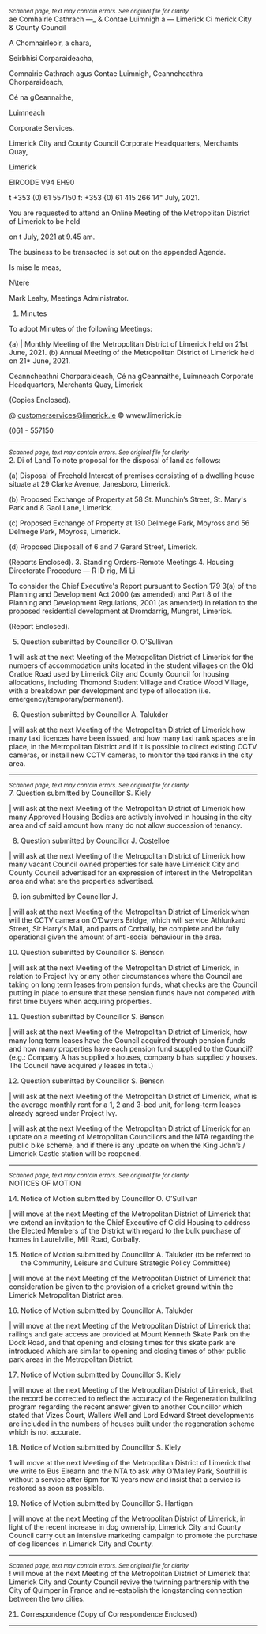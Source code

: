 *<small>Scanned page, text may contain errors. See original file for clarity</small>*  
ae Comhairle Cathrach
—_ & Contae Luimnigh
a — Limerick Ci
merick City
& County Council

A Chomhairleoir, a chara,

Seirbhisi Corparaideacha,

Comnairie Cathrach agus Contae Luimnigh,
Ceanncheathra Chorparaideach,

Cé na gCeannaithe,

Luimneach

Corporate Services.

Limerick City and County Council
Corporate Headquarters,
Merchants Quay,

Limerick

EIRCODE V94 EH90

t +353 (0) 61 557150
f: +353 {0) 61 415 266
14" July, 2021.

You are requested to attend an Online Meeting of the Metropolitan District of Limerick to be held

on t July, 2021 at 9.45 am.

The business to be transacted is set out on the appended Agenda.

Is mise le meas,

N\tere

Mark Leahy,
Meetings Administrator.

1. Minutes

To adopt Minutes of the following Meetings:

{a) | Monthly Meeting of the Metropolitan District of Limerick held on 21st June, 2021.
(b) Annual Meeting of the Metropolitan District of Limerick held on 21* June, 2021.

Ceanncheathni Chorparaideach, Cé na gCeannaithe, Luimneach
Corporate Headquarters, Merchants Quay, Limerick

(Copies Enclosed).

@ customerservices@limerick.ie
© wwew.limerick.ie

(061 - 557150

---
*<small>Scanned page, text may contain errors. See original file for clarity</small>*  
2. Di of Land
To note proposal for the disposal of land as follows:

(a) Disposal of Freehold Interest of premises consisting of a dwelling house situate at 29 Clarke
Avenue, Janesboro, Limerick.

(b) Proposed Exchange of Property at 58 St. Munchin’s Street, St. Mary's Park and 8 Gaol Lane,
Limerick.

(c) Proposed Exchange of Property at 130 Delmege Park, Moyross and 56 Delmege Park, Moyross,
Limerick.

(d) Proposed Disposal! of 6 and 7 Gerard Street, Limerick.

(Reports Enclosed).
3. Standing Orders-Remote Meetings
4. Housing Directorate
Procedure — R ID rig, Mi Li

To consider the Chief Executive's Report pursuant to Section 179 3(a) of the Planning and
Development Act 2000 (as amended) and Part 8 of the Planning and Development Regulations,
2001 (as amended) in relation to the proposed residential development at Dromdarrig, Mungret,
Limerick.

(Report Enclosed).

5. Question submitted by Councillor O. O'Sullivan

1 will ask at the next Meeting of the Metropolitan District of Limerick for the numbers of
accommodation units located in the student villages on the Old Cratloe Road used by Limerick City
and County Council for housing allocations, including Thomond Student Village and Cratloe Wood
Village, with a breakdown per development and type of allocation (i.e.
emergency/temporary/permanent).

6. Question submitted by Councillor A. Talukder

| will ask at the next Meeting of the Metropolitan District of Limerick how many taxi licences have
been issued, and how many taxi rank spaces are in place, in the Metropolitan District and if it is
possible to direct existing CCTV cameras, or install new CCTV cameras, to monitor the taxi ranks in
the city area.

---
*<small>Scanned page, text may contain errors. See original file for clarity</small>*  
7. Question submitted by Councillor S. Kiely

| will ask at the next Meeting of the Metropolitan District of Limerick how many Approved Housing
Bodies are actively involved in housing in the city area and of said amount how many do not allow
succession of tenancy.

8. Question submitted by Councillor J. Costelloe

| will ask at the next Meeting of the Metropolitan District of Limerick how many vacant Council
owned properties for sale have Limerick City and County Council advertised for an expression of
interest in the Metropolitan area and what are the properties advertised.

9. ion submitted by Councillor J.

| will ask at the next Meeting of the Metropolitan District of Limerick when will the CCTV camera
on O’Dwyers Bridge, which will service Athlunkard Street, Sir Harry's Mall, and parts of Corbally,
be complete and be fully operational given the amount of anti-social behaviour in the area.

10. Question submitted by Councillor S. Benson

| will ask at the next Meeting of the Metropolitan District of Limerick, in relation to Project Ivy or
any other circumstances where the Council are taking on long term leases from pension funds,
what checks are the Council putting in place to ensure that these pension funds have not
competed with first time buyers when acquiring properties.

11. Question submitted by Councillor S. Benson

| will ask at the next Meeting of the Metropolitan District of Limerick, how many long term leases
have the Council acquired through pension funds and how many properties have each pension
fund supplied to the Council? (e.g.: Company A has supplied x houses, company b has supplied y
houses. The Council have acquired y leases in total.)

12. Question submitted by Councillor S. Benson

| will ask at the next Meeting of the Metropolitan District of Limerick, what is the average monthly
rent for a 1, 2 and 3-bed unit, for long-term leases already agreed under Project Ivy.

| will ask at the next Meeting of the Metropolitan District of Limerick for an update on a meeting
of Metropolitan Councillors and the NTA regarding the public bike scheme, and if there is any
update on when the King John’s / Limerick Castle station will be reopened.

---
*<small>Scanned page, text may contain errors. See original file for clarity</small>*  
NOTICES OF MOTION

14. Notice of Motion submitted by Councillor O. O’Sullivan

| will move at the next Meeting of the Metropolitan District of Limerick that we extend an
invitation to the Chief Executive of Cldid Housing to address the Elected Members of the District
with regard to the bulk purchase of homes in Laurelville, Mill Road, Corbally.

15. Notice of Motion submitted by Councillor A. Talukder (to be referred to the Community,
Leisure and Culture Strategic Policy Committee)

| will move at the next Meeting of the Metropolitan District of Limerick that consideration be given
to the provision of a cricket ground within the Limerick Metropolitan District area.

16. Notice of Motion submitted by Councillor A. Talukder

| will move at the next Meeting of the Metropolitan District of Limerick that railings and gate
access are provided at Mount Kenneth Skate Park on the Dock Road, and that opening and closing
times for this skate park are introduced which are similar to opening and closing times of other
public park areas in the Metropolitan District.

17. Notice of Motion submitted by Councillor S. Kiely

| will move at the next Meeting of the Metropolitan District of Limerick, that the record be
corrected to reflect the accuracy of the Regeneration building program regarding the recent
answer given to another Councillor which stated that Vizes Court, Wallers Well and Lord Edward
Street developments are included in the numbers of houses built under the regeneration scheme
which is not accurate.

18. Notice of Motion submitted by Councillor S. Kiely

1 will move at the next Meeting of the Metropolitan District of Limerick that we write to Bus
Eireann and the NTA to ask why O'Malley Park, Southill is without a service after 6pm for 10 years
now and insist that a service is restored as soon as possible.

19. Notice of Motion submitted by Councillor S. Hartigan

| will move at the next Meeting of the Metropolitan District of Limerick, in light of the recent
increase in dog ownership, Limerick City and County Council carry out an intensive marketing
campaign to promote the purchase of dog licences in Limerick City and County.

---
*<small>Scanned page, text may contain errors. See original file for clarity</small>*  
! will move at the next Meeting of the Metropolitan District of Limerick that Limerick City and
County Council revive the twinning partnership with the City of Quimper in France and re-establish
the longstanding connection between the two cities.

21. Correspondence
(Copy of Correspondence Enclosed)

---

